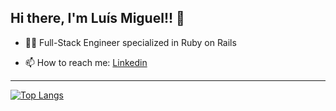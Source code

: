 <h2> Hi there, I'm Luís Miguel!! 👋 </h2>

- :man_technologist: Full-Stack Engineer specialized in Ruby on Rails

- 📫 How to reach me: <a href= "https://www.linkedin.com/in/luismiguelsilvaamorim" target="_blank"> Linkedin </a>

---

[![Top Langs](https://github-readme-stats.vercel.app/api/top-langs/?username=luisMSAmorim&layout=compact&show_icons=true&theme=chartreuse-dark&exclude_repo=empresaX,BlogX&hide=HTML,EJS,Handlebars,Haml,CSS,cshtml,scss)](https://github.com/luisMSAmorim/github-readme-stats)


